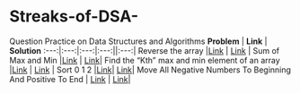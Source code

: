 # Streaks-of-DSA-
Question Practice on Data Structures and Algorithms
 **Problem** | **Link** | **Solution** 
:---:|:---:|:---:|:---:||:---:|
 Reverse the array |[Link]( https://www.codingninjas.com/codestudio/problems/reverse-the-array_1262298?topList=love-babbar-dsa-sheet-problems) | [Link](https://github.com/JayeshYadav99/Streaks-of-DSA-/blob/main/ReverseArray.cpp) |
 Sum of Max and Min |[Link]( https://www.codingninjas.com/codestudio/problems/sum-of-max-and-min_1081476?topList=love-babbar-dsa-sheet-problems) | [Link](https://github.com/JayeshYadav99/Streaks-of-DSA-/blob/main/SUMofMaxandMin.cpp)|
 Find the “Kth” max and min element of an array  |[Link]( https://www.codingninjas.com/codestudio/problems/kth-smallest-and-largest-element-of-array_1115488?topList=love-babbar-dsa-sheet-problems) | [Link](https://github.com/JayeshYadav99/Streaks-of-DSA-/blob/main/KthMaxandMin.cpp) |
 Sort 0 1 2 |[Link]( https://www.codingninjas.com/codestudio/problems/sort-0-1-2_631055?topList=love-babbar-dsa-sheet-problems&leftPanelTab=0 )| [Link](https://github.com/JayeshYadav99/Streaks-of-DSA-/blob/main/SORT012.cpp)|
 Move All Negative Numbers To Beginning And Positive To End  | [Link](https://www.codingninjas.com/codestudio/problems/move-all-negative-numbers-to-beginning-and-positive-to-end_1112620?topList=love-babbar-dsa-sheet-problems&leftPanelTab=0) | [Link](https://github.com/JayeshYadav99/Streaks-of-DSA-/blob/main/MoveSmalltoleftAndBigtoRight.cpp)|
 

